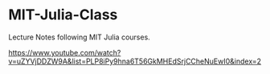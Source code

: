 # MIT-Julia-Class
Lecture Notes following MIT Julia courses.

<https://www.youtube.com/watch?v=uZYVjDDZW9A&list=PLP8iPy9hna6T56GkMHEdSrjCCheNuEwI0&index=2>

